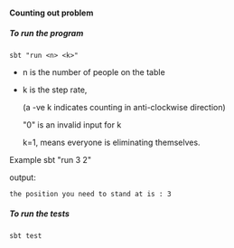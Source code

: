 #### Counting out problem


##### To run the program

```
sbt "run <n> <k>"
``` 

- n is the number of people on the table

- k is the step rate,
  
  (a -ve k indicates counting in anti-clockwise direction)
  
  "0" is an invalid input for k
  
   k=1, means everyone is eliminating themselves. 


Example sbt "run 3 2"

output:
```
the position you need to stand at is : 3
```


##### To run the tests

```
sbt test
```

